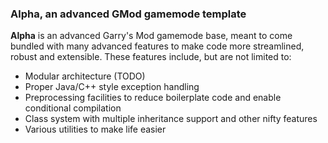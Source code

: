 ### Alpha, an advanced GMod gamemode template

**Alpha** is an advanced Garry's Mod gamemode base, meant to come bundled with many advanced features to make code more streamlined, robust and extensible. These features include, but are not limited to:
- Modular architecture (TODO)
- Proper Java/C++ style exception handling
- Preprocessing facilities to reduce boilerplate code and enable conditional compilation
- Class system with multiple inheritance support and other nifty features
- Various utilities to make life easier
